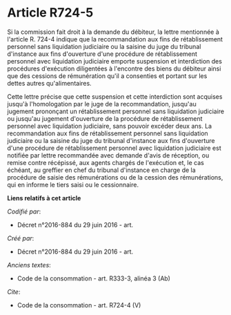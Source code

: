 # Article R724-5

Si la commission fait droit à la demande du débiteur, la lettre mentionnée à l'article R. 724-4 indique que la recommandation
aux fins de rétablissement personnel sans liquidation judiciaire ou la saisine du juge du tribunal d'instance aux fins
d'ouverture d'une procédure de rétablissement personnel avec liquidation judiciaire emporte suspension et interdiction des
procédures d'exécution diligentées à l'encontre des biens du débiteur ainsi que des cessions de rémunération qu'il a
consenties et portant sur les dettes autres qu'alimentaires. 

Cette lettre précise que cette suspension et cette interdiction sont acquises jusqu'à l'homologation par le juge de la
recommandation, jusqu'au jugement prononçant un rétablissement personnel sans liquidation judiciaire ou jusqu'au jugement
d'ouverture de la procédure de rétablissement personnel avec liquidation judiciaire, sans pouvoir excéder deux ans. La
recommandation aux fins de rétablissement personnel sans liquidation judiciaire ou la saisine du juge du tribunal d'instance
aux fins d'ouverture d'une procédure de rétablissement personnel avec liquidation judiciaire est notifiée par lettre
recommandée avec demande d'avis de réception, ou remise contre récépissé, aux agents chargés de l'exécution et, le cas
échéant, au greffier en chef du tribunal d'instance en charge de la procédure de saisie des rémunérations ou de la cession
des rémunérations, qui en informe le tiers saisi ou le cessionnaire.

**Liens relatifs à cet article**

_Codifié par_:

  - Décret n°2016-884 du 29 juin 2016 - art.

_Créé par_:

  - Décret n°2016-884 du 29 juin 2016 - art.

_Anciens textes_:

  - Code de la consommation - art. R333-3, alinéa 3 (Ab)

_Cite_:

  - Code de la consommation - art. R724-4 (V)
